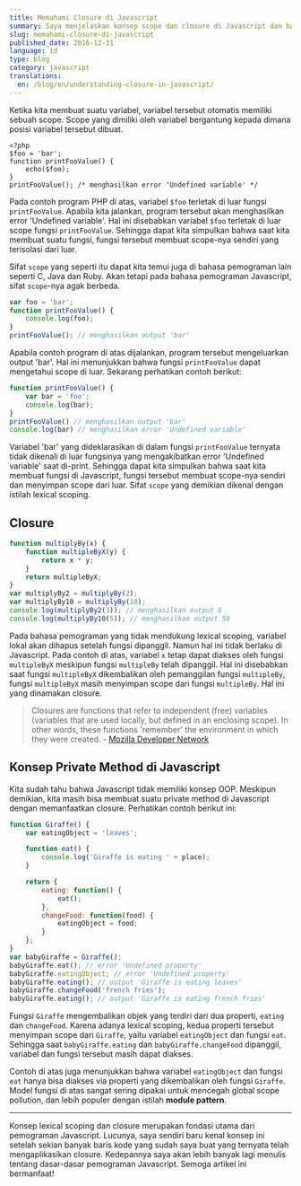 ```yaml
---
title: Memahami Closure di Javascript
summary: Saya menjelaskan konsep scope dan closure di Javascript dan bagaimana contoh penggunaannya
slug: memahami-closure-di-javascript
published_date: 2016-12-31
language: id
type: blog
category: javascript
translations:
  en: /blog/en/understanding-closure-in-javascript/
---
```


Ketika kita membuat suatu variabel, variabel tersebut otomatis memiliki sebuah scope. Scope yang dimiliki oleh variabel bergantung kepada dimana posisi variabel tersebut dibuat.

```
<?php
$foo = 'bar';
function printFooValue() {
    echo($foo);
}
printFooValue(); /* menghasilkan error 'Undefined variable' */
```

Pada contoh program PHP di atas, variabel `$foo` terletak di luar fungsi `printFooValue`. Apabila kita jalankan, program tersebut akan menghasilkan error 'Undefined variable'. Hal ini disebabkan variabel `$foo` terletak di luar scope fungsi `printFooValue`. Sehingga dapat kita simpulkan bahwa saat kita membuat suatu fungsi, fungsi tersebut membuat scope-nya sendiri yang terisolasi dari luar.

Sifat `scope` yang seperti itu dapat kita temui juga di bahasa pemograman lain seperti C, Java dan Ruby. Akan tetapi pada bahasa pemograman Javascript, sifat `scope`-nya agak berbeda.

``` js
var foo = 'bar';
function printFooValue() {
    console.log(foo);
}
printFooValue(); // menghasilkan output 'bar'
```

Apabila contoh program di atas dijalankan, program tersebut mengeluarkan output 'bar'. Hal ini menunjukkan bahwa fungsi `printFooValue` dapat mengetahui scope di luar. Sekarang perhatikan contoh berikut:

``` js
function printFooValue() {
    var bar = 'foo';
    console.log(bar);
}
printFooValue() // menghasilkan output 'bar'
console.log(bar) // menghasilkan error 'Undefined variable'
```

Variabel 'bar' yang dideklarasikan di dalam fungsi `printFooValue` ternyata tidak dikenali di luar fungsinya yang mengakibatkan error 'Undefined variable' saat di-print. Sehingga dapat kita simpulkan bahwa saat kita membuat fungsi di Javascript, fungsi tersebut membuat scope-nya sendiri dan menyimpan scope dari luar. Sifat `scope` yang demikian dikenal dengan istilah lexical scoping.

## Closure

``` js
function multiplyBy(x) {
    function multipleByX(y) {
        return x * y;
    }
    return multipleByX;
}
var multiplyBy2 = multiplyBy(2);
var multiplyBy10 = multiplyBy(10);
console.log(multiplyBy2(3)); // menghasilkan output 6
console.log(multiplyBy10(5)); // menghasilkan output 50
```

Pada bahasa pemograman yang tidak mendukung lexical scoping, variabel lokal akan dihapus setelah fungsi dipanggil. Namun hal ini tidak berlaku di Javascript. Pada contoh di atas, variabel `x` tetap dapat diakses oleh fungsi `multipleByX` meskipun fungsi `multipleBy` telah dipanggil. Hal ini disebabkan saat fungsi `multipleByX` dikembalikan oleh pemanggilan fungsi `multipleBy`, fungsi `multipleByX` masih menyimpan scope dari fungsi `multipleBy`. Hal ini yang dinamakan closure.

> Closures are functions that refer to independent (free) variables (variables that are used locally, but defined in an enclosing scope). In other words, these functions 'remember' the environment in which they were created. - [Mozilla Developer Network](https://developer.mozilla.org/en/docs/Web/JavaScript/Closures)

## Konsep Private Method di Javascript

Kita sudah tahu bahwa Javascript tidak memiliki konsep OOP. Meskipun demikian, kita masih bisa membuat suatu private method di Javascript dengan memanfaatkan closure. Perhatikan contoh berikut ini:

``` js
function Giraffe() {
    var eatingObject = 'leaves';

    function eat() {
        console.log('Giraffe is eating ' + place);
    }

    return {
        eating: function() {
            eat();
        },
        changeFood: function(food) {
            eatingObject = food;
        }
    };
}
var babyGiraffe = Giraffe();
babyGiraffe.eat(); // error 'Undefined property'
babyGiraffe.eatingObject; // error 'Undefined property'
babyGiraffe.eating(); // output 'Giraffe is eating leaves'
babyGiraffe.changeFood('french fries');
babyGiraffe.eating(); // output 'Giraffe is eating french fries'
```

Fungsi `Giraffe` mengembalikan objek yang terdiri dari dua properti, `eating` dan `changeFood`. Karena adanya lexical scoping, kedua properti tersebut menyimpan scope dari `Giraffe`, yaitu variabel `eatingObject` dan fungsi `eat`. Sehingga saat `babyGiraffe.eating` dan `babyGiraffe.changeFood` dipanggil, variabel dan fungsi tersebut masih dapat diakses.

Contoh di atas juga menunjukkan bahwa variabel `eatingObject` dan fungsi `eat` hanya bisa diakses via properti yang dikembalikan oleh fungsi `Giraffe`. Model fungsi di atas sangat sering dipakai untuk mencegah global scope pollution, dan lebih populer dengan istilah **module pattern**.

---

Konsep lexical scoping dan closure merupakan fondasi utama dari pemograman Javascript. Lucunya, saya sendiri baru kenal konsep ini setelah sekian banyak baris kode yang sudah saya buat yang ternyata telah mengaplikasikan closure. Kedepannya saya akan lebih banyak lagi menulis tentang dasar-dasar pemograman Javascript. Semoga artikel ini bermanfaat!


